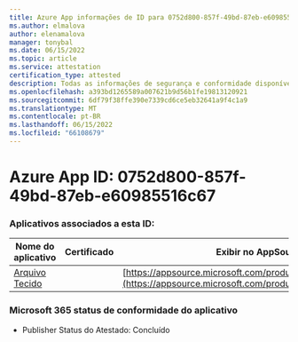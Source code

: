 ```yaml
---
title: Azure App informações de ID para 0752d800-857f-49bd-87eb-e60985516c67
ms.author: elmalova
author: elenamalova
manager: tonybal
ms.date: 06/15/2022
ms.topic: article
ms.service: attestation
certification_type: attested
description: Todas as informações de segurança e conformidade disponíveis para 0752d800-857f-49bd-87eb-e60985516c67.
ms.openlocfilehash: a393bd1265589a007621b9d56b1fe19813120921
ms.sourcegitcommit: 6df79f38ffe390e7339cd6ce5eb32641a9f4c1a9
ms.translationtype: MT
ms.contentlocale: pt-BR
ms.lasthandoff: 06/15/2022
ms.locfileid: "66108679"
---
```

# <a name="azure-app-id-0752d800-857f-49bd-87eb-e60985516c67"></a>Azure App ID: 0752d800-857f-49bd-87eb-e60985516c67


### <a name="apps-associated-with-this-id"></a>Aplicativos associados a esta ID:
| **Nome do aplicativo** | **Certificado** | **Exibir no AppSource** |
|--------------|---------------|-----------------------|
| [Arquivo Tecido](../forward/WA200003017.md) |  | [https://appsource.microsoft.com/product/office/WA200003017](https://appsource.microsoft.com/product/office/WA200003017) |

### <a name="microsoft-365-app-compliance-status"></a>Microsoft 365 status de conformidade do aplicativo
- Publisher Status do Atestado: Concluído
